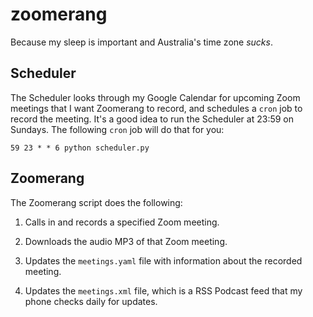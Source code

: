 zoomerang
=========

Because my sleep is important and Australia's time zone *sucks*.

Scheduler
---------

The Scheduler looks through my Google Calendar for upcoming Zoom meetings that I want Zoomerang to record,
and schedules a `cron` job to record the meeting. It's a good idea to run the Scheduler at 23:59 on Sundays.
The following `cron` job will do that for you:

``59 23 * * 6 python scheduler.py``


Zoomerang
---------

The Zoomerang script does the following:

1. Calls in and records a specified Zoom meeting.

2. Downloads the audio MP3 of that Zoom meeting.

3. Updates the `meetings.yaml` file with information about the recorded meeting.

4. Updates the `meetings.xml` file, which is a RSS Podcast feed that my phone checks daily for updates.
